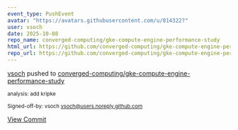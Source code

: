 ```yaml
---
event_type: PushEvent
avatar: "https://avatars.githubusercontent.com/u/814322?"
user: vsoch
date: 2025-10-08
repo_name: converged-computing/gke-compute-engine-performance-study
html_url: https://github.com/converged-computing/gke-compute-engine-performance-study/commit/869906472e6674eddb668323e11a7b0bd3809b29
repo_url: https://github.com/converged-computing/gke-compute-engine-performance-study
---
```


<a href='https://github.com/vsoch' target='_blank'>vsoch</a> pushed to <a href='https://github.com/converged-computing/gke-compute-engine-performance-study' target='_blank'>converged-computing/gke-compute-engine-performance-study</a>

<small>analysis: add kripke

Signed-off-by: vsoch <vsoch@users.noreply.github.com></small>

<a href='https://github.com/converged-computing/gke-compute-engine-performance-study/commit/869906472e6674eddb668323e11a7b0bd3809b29' target='_blank'>View Commit</a>